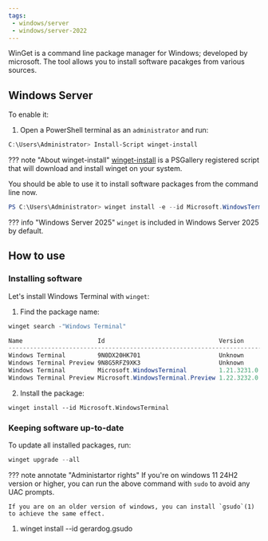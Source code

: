 ```yaml
---
tags:
 - windows/server
 - windows/server-2022
---
```


WinGet is a command line package manager for Windows; developed by microsoft. The tool allows you to install software pacakges from various sources.



## Windows Server

To enable it: 

1. Open a PowerShell terminal as an `administrator` and run:

``` powershell
C:\Users\Administrator> Install-Script winget-install
```

??? note "About winget-install"
    [winget-install](http://bit.ly/winget-install) is a PSGallery registered script that will download and install winget on your system. 


You should be able to use it to install software packages from the command line now. 

```powershell
PS C:\Users\Administrator> winget install -e --id Microsoft.WindowsTerminal
```

??? info "Windows Server 2025"
    `winget` is included in Windows Server 2025 by default.

## How to use
### Installing software
Let's install Windows Terminal with `winget`:

1. Find the package name:
```powershell
winget search -"Windows Terminal"

Name                     Id                                Version     Source
-------------------------------------------------------------------------------
Windows Terminal         9N0DX20HK701                      Unknown     msstore
Windows Terminal Preview 9N8G5RFZ9XK3                      Unknown     msstore
Windows Terminal         Microsoft.WindowsTerminal         1.21.3231.0 winget
Windows Terminal Preview Microsoft.WindowsTerminal.Preview 1.22.3232.0 winget
```

2. Install the package:
```powershel
winget install --id Microsoft.WindowsTerminal
```

### Keeping software up-to-date

To update all installed packages, run:

```powershell
winget upgrade --all 
```

??? note annotate "Administartor rights"
    If you're on windows 11 24H2 version or higher, you can run the above command with `sudo` to avoid any UAC prompts.


    If you are on an older version of windows, you can install `gsudo`(1) to achieve the same effect.
1. winget install --id gerardog.gsudo